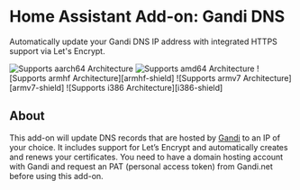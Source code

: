 # Home Assistant Add-on: Gandi DNS

Automatically update your Gandi DNS IP address with integrated HTTPS support via Let's Encrypt.

![Supports aarch64 Architecture][aarch64-shield] ![Supports amd64 Architecture][amd64-shield] ![Supports armhf Architecture][armhf-shield] ![Supports armv7 Architecture][armv7-shield] ![Supports i386 Architecture][i386-shield]

## About

This add-on will update DNS records that are hosted by [Gandi][gandi] to an IP of your choice. It includes support for Let’s Encrypt and automatically creates and renews your certificates. You need to have a domain hosting account with Gandi and request an PAT (personal access token) from Gandi.net before using this add-on.

[aarch64-shield]: https://img.shields.io/badge/aarch64-yes-green.svg
[amd64-shield]: https://img.shields.io/badge/amd64-yes-green.svg
[gandi]: https://www.gandi.net/
